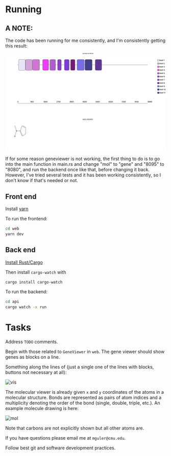 # Running

## A NOTE:
The code has been running for me consistently, and I'm consistently getting this result: 

![Screenshot](Output.png)

If for some reason geneviewer is not working, the first thing to do is to go into the main function in main.rs and change "mol" to "gene" and "8095" to "8080", and run the backend once like that, before changing it back. However, I've tried several tests and it has been working consistently, so I don't know if that's needed or not. 

## Front end
Install [yarn](https://classic.yarnpkg.com/en/docs/install/#mac-stable)

To run the frontend:
```bash
cd web
yarn dev
```



## Back end
[Install Rust/Cargo](https://www.rust-lang.org/tools/install)

Then install `cargo-watch` with
```bash
cargo install cargo-watch
```

To run the backend:
```bash
cd api
cargo watch -x run
```

# Tasks
Address `TODO` comments.

Begin with those related to `GeneViewer` in `web`.
The gene viewer should show genes as blocks on a line.

Something along the lines of (just a single one of the lines with blocks, buttons not necessary at all):

![vis](https://i.ytimg.com/vi/saIIaETgUW0/maxresdefault.jpg)

The molecular viewer is already given `x` and `y` coordinates of the atoms in a molecular structure.
Bonds are represented as pairs of atom indices and a multiplicity denoting the order of the bond (single, double, triple, etc.).
An example molecule drawing is here:

![mol](https://external-content.duckduckgo.com/iu/?u=https%3A%2F%2F36gu5d4dxary1824ba1o7kkq6uc-wpengine.netdna-ssl.com%2Fhelp%2Fwp-content%2Fuploads%2Fsites%2F2%2F2019%2F06%2FCompound1.png&f=1&nofb=1)

Note that carbons are not explicitly shown but all other atoms are.

If you have questions please email me at `mguler@cmu.edu`.

Follow best git and software development practices.
